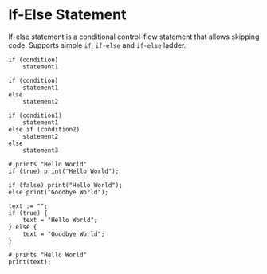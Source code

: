 # If-Else Statement

If-else statement is a conditional control-flow statement that allows skipping code. Supports simple `if`, `if-else` and `if-else` ladder.

```title="Syntax"
if (condition)
    statement1

if (condition)
    statement1
else
    statement2

if (condition1)
    statement1
else if (condition2)
    statement2
else
    statement3
```

```title="Example"
# prints "Hello World"
if (true) print("Hello World");

if (false) print("Hello World");
else print("Goodbye World");

text := "";
if (true) {
    text = "Hello World";
} else {
    text = "Goodbye World";
}

# prints "Hello World"
print(text);
```
